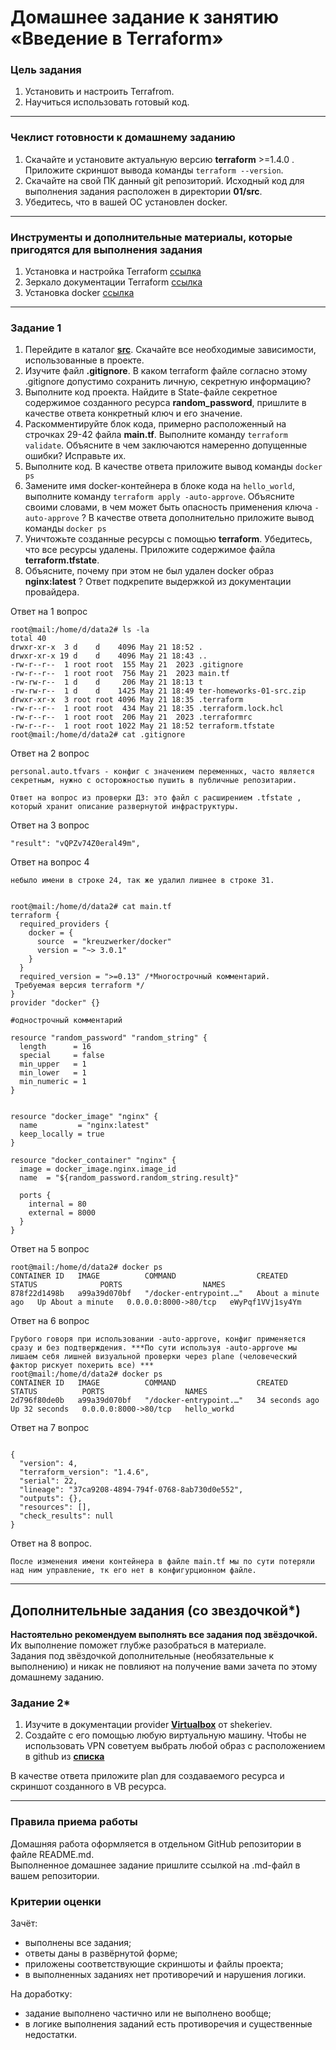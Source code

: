 # Домашнее задание к занятию «Введение в Terraform»

### Цель задания

1. Установить и настроить Terrafrom.
2. Научиться использовать готовый код.

------

### Чеклист готовности к домашнему заданию

1. Скачайте и установите актуальную версию **terraform** >=1.4.0 . Приложите скриншот вывода команды ```terraform --version```.
2. Скачайте на свой ПК данный git репозиторий. Исходный код для выполнения задания расположен в директории **01/src**.
3. Убедитесь, что в вашей ОС установлен docker.

------

### Инструменты и дополнительные материалы, которые пригодятся для выполнения задания

1. Установка и настройка Terraform  [ссылка](https://cloud.yandex.ru/docs/tutorials/infrastructure-management/terraform-quickstart#from-yc-mirror)
2. Зеркало документации Terraform  [ссылка](https://registry.tfpla.net/browse/providers) 
3. Установка docker [ссылка](https://docs.docker.com/engine/install/ubuntu/) 
------

### Задание 1

1. Перейдите в каталог [**src**](https://github.com/netology-code/ter-homeworks/tree/main/01/src). Скачайте все необходимые зависимости, использованные в проекте. 
2. Изучите файл **.gitignore**. В каком terraform файле согласно этому .gitignore допустимо сохранить личную, секретную информацию?
3. Выполните код проекта. Найдите  в State-файле секретное содержимое созданного ресурса **random_password**, пришлите в качестве ответа конкретный ключ и его значение.
4. Раскомментируйте блок кода, примерно расположенный на строчках 29-42 файла **main.tf**.
Выполните команду ```terraform validate```. Объясните в чем заключаются намеренно допущенные ошибки? Исправьте их.
5. Выполните код. В качестве ответа приложите вывод команды ```docker ps```
6. Замените имя docker-контейнера в блоке кода на ```hello_world```, выполните команду ```terraform apply -auto-approve```.
Объясните своими словами, в чем может быть опасность применения ключа  ```-auto-approve``` ? В качестве ответа дополнительно приложите вывод команды ```docker ps```
8. Уничтожьте созданные ресурсы с помощью **terraform**. Убедитесь, что все ресурсы удалены. Приложите содержимое файла **terraform.tfstate**. 
9. Объясните, почему при этом не был удален docker образ **nginx:latest** ? Ответ подкрепите выдержкой из документации провайдера.

Ответ на 1 вопрос
```
root@mail:/home/d/data2# ls -la
total 40
drwxr-xr-x  3 d    d    4096 May 21 18:52 .
drwxr-xr-x 19 d    d    4096 May 21 18:43 ..
-rw-r--r--  1 root root  155 May 21  2023 .gitignore
-rw-r--r--  1 root root  756 May 21  2023 main.tf
-rw-rw-r--  1 d    d     206 May 21 18:13 t
-rw-rw-r--  1 d    d    1425 May 21 18:49 ter-homeworks-01-src.zip
drwxr-xr-x  3 root root 4096 May 21 18:35 .terraform
-rw-r--r--  1 root root  434 May 21 18:35 .terraform.lock.hcl
-rw-r--r--  1 root root  206 May 21  2023 .terraformrc
-rw-r--r--  1 root root 1022 May 21 18:52 terraform.tfstate
root@mail:/home/d/data2# cat .gitignore
```
Ответ на 2 вопрос
```
personal.auto.tfvars - конфиг с значением переменных, часто является секретным, нужно с осторожностью пушить в публичные репозитарии.

Ответ на вопрос из проверки ДЗ: это файл с расширением .tfstate , который хранит описание развернутой инфраструктуры.
```
Ответ на 3 вопрос
```
"result": "vQPZv74Z0eral49m",
```
Ответ на вопрос 4 
```
небыло имени в строке 24, так же удалил лишнее в строке 31. 


root@mail:/home/d/data2# cat main.tf
terraform {
  required_providers {
    docker = {
      source  = "kreuzwerker/docker"
      version = "~> 3.0.1"
    }
  }
  required_version = ">=0.13" /*Многострочный комментарий.
 Требуемая версия terraform */
}
provider "docker" {}

#однострочный комментарий

resource "random_password" "random_string" {
  length      = 16
  special     = false
  min_upper   = 1
  min_lower   = 1
  min_numeric = 1
}


resource "docker_image" "nginx" {
  name         = "nginx:latest"
  keep_locally = true
}

resource "docker_container" "nginx" {
  image = docker_image.nginx.image_id
  name  = "${random_password.random_string.result}"

  ports {
    internal = 80
    external = 8000
  }
}

```

Ответ на 5 вопрос

```
root@mail:/home/d/data2# docker ps
CONTAINER ID   IMAGE          COMMAND                  CREATED              STATUS              PORTS                  NAMES
878f22d1498b   a99a39d070bf   "/docker-entrypoint.…"   About a minute ago   Up About a minute   0.0.0.0:8000->80/tcp   eWyPqf1VVj1sy4Ym
```
Ответ на 6 вопрос

```
Грубого говоря при использовании -auto-approve, конфиг применяется сразу и без подтверждения. ***По сути используя -auto-approve мы лишаем себя лишней визуальной проверки через plane (человеческий фактор рискует похерить все) ***
root@mail:/home/d/data2# docker ps
CONTAINER ID   IMAGE          COMMAND                  CREATED          STATUS          PORTS                  NAMES
2d796f80de0b   a99a39d070bf   "/docker-entrypoint.…"   34 seconds ago   Up 32 seconds   0.0.0.0:8000->80/tcp   hello_workd
```
Ответ на 7 вопрос

```

{
  "version": 4,
  "terraform_version": "1.4.6",
  "serial": 22,
  "lineage": "37ca9208-4894-794f-0768-8ab730d0e552",
  "outputs": {},
  "resources": [],
  "check_results": null
}

```
Ответ на 8 вопрос.
```
После изменения имени контейнера в файле main.tf мы по сути потеряли над ним управление, тк его нет в конфигурционном файле.
```

------

## Дополнительные задания (со звездочкой*)

**Настоятельно рекомендуем выполнять все задания под звёздочкой.**   Их выполнение поможет глубже разобраться в материале.   
Задания под звёздочкой дополнительные (необязательные к выполнению) и никак не повлияют на получение вами зачета по этому домашнему заданию. 

### Задание 2*

1. Изучите в документации provider [**Virtualbox**](https://registry.tfpla.net/providers/shekeriev/virtualbox/latest/docs/overview/index) от 
shekeriev.
2. Создайте с его помощью любую виртуальную машину. Чтобы не использовать VPN советуем выбрать любой образ с расположением в github из [**списка**](https://www.vagrantbox.es/)

В качестве ответа приложите plan для создаваемого ресурса и скриншот созданного в VB ресурса. 

------

### Правила приема работы

Домашняя работа оформляется в отдельном GitHub репозитории в файле README.md.   
Выполненное домашнее задание пришлите ссылкой на .md-файл в вашем репозитории.

### Критерии оценки

Зачёт:

* выполнены все задания;
* ответы даны в развёрнутой форме;
* приложены соответствующие скриншоты и файлы проекта;
* в выполненных заданиях нет противоречий и нарушения логики.

На доработку:

* задание выполнено частично или не выполнено вообще;
* в логике выполнения заданий есть противоречия и существенные недостатки. 
